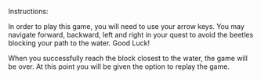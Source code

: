 Instructions:

In order to play this game, you will need to use your arrow keys. You may navigate forward, backward, left and right in your quest to avoid the beetles blocking your path to the water.
Good Luck!

When you successfully reach the block closest to the water, the game will be over.
At this point you will be given the option to replay the game.
